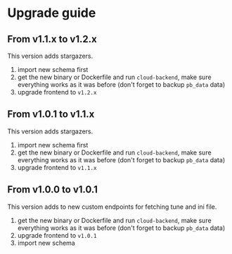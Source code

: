 # Upgrade guide

## From v1.1.x to v1.2.x

This version adds stargazers.

1. import new schema first
2. get the new binary or Dockerfile and run `cloud-backend`, make sure everything works as it was before (don't forget to backup `pb_data` data)
3. upgrade frontend to `v1.2.x`

## From v1.0.1 to v1.1.x

This version adds stargazers.

1. import new schema first
2. get the new binary or Dockerfile and run `cloud-backend`, make sure everything works as it was before (don't forget to backup `pb_data` data)
3. upgrade frontend to `v1.1.x`

## From v1.0.0 to v1.0.1

This version adds to new custom endpoints for fetching tune and ini file.

1. get the new binary or Dockerfile and run `cloud-backend`, make sure everything works as it was before (don't forget to backup `pb_data` data)
2. upgrade frontend to `v1.0.1`
3. import new schema
